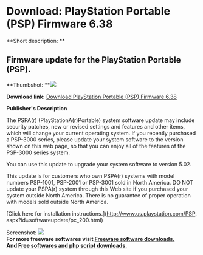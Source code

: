 # Download: PlayStation Portable (PSP) Firmware 6.38

**Short description: **

## Firmware update for the PlayStation Portable (PSP).

  
**Thumbshot: **![](http://www.freewarefiles.com/screenshot/pspupdate_md.gif)   
  
**Download link:** [Download PlayStation Portable (PSP) Firmware 6.38](http://freesoftwares.boysofts.com/PlayStation-Portable-PSP-Firmware_program_15272.html)  
  

**Publisher's Description**  
  

The PSPA(r) (PlayStationA(r)Portable) system software update may include
security patches, new or revised settings and features and other items, which
will change your current operating system. If you recently purchased a
PSP-3000 series, please update your system software to the version shown on
this web page, so that you can enjoy all of the features of the PSP-3000
series system.

You can use this update to upgrade your system software to version 5.02.

This update is for customers who own PSPA(r) systems with model numbers
PSP-1001, PSP-2001 or PSP-3001 sold in North America. DO NOT update your
PSPA(r) system through this Web site if you purchased your system outside
North America. There is no guarantee of proper operation with models sold
outside North America.

[Click here for installation instructions.](http://www.us.playstation.com/PSP.
aspx?id=softwareupdate/pc_200.html)

  
  
Screenshot: ![](http://www.freewarefiles.com/screenshot/pspupdate.gif)  
**For more freeware softwares visit [Freeware software downloads.](http://freesoftwares.boysofts.com/)**   
**And [Free softwares and php script downloads.](http://www.boysofts.com/)**

